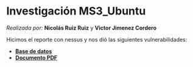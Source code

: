 # Investigación MS3_Ubuntu

_Realizada por:_ **Nicolás Ruiz Ruiz** y **Victor Jimenez Cordero**

Hicimos el reporte con nessus y nos dió las siguientes vulnerabilidades:

- [**Base de datos**](./metasploit_jmvm55.nessus)
- [**Documento PDF**](./metasploit_j2oghf.pdf)

